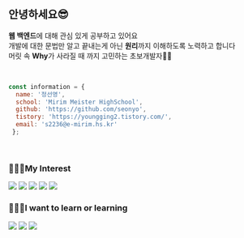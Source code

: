 ## 안녕하세요😎
<p>  
    <b>웹 백엔드</b>에 대해 관심 있게 공부하고 있어요<br/>
    개발에 대한 문법만 알고 끝내는게 아닌 <b>원리</b>까지 이해하도록 노력하고 합니다<br/>
    머릿 속 <b>Why</b>가 사라질 때 까지 고민하는 초보개발자💪🏻
</p>
<br/>

``` javascript
const information = {
  name: '정선영',
  school: 'Mirim Meister HighSchool',
  github: 'https://github.com/seonyo',
  tistory: 'https://youngging2.tistory.com/',
  email: 's2236@e-mirim.hs.kr'
 };  
```

<br/>

### 👩🏻‍💻My Interest 

<img src="https://img.shields.io/badge/Java-007396?style=for-the-badge&logo=Java&logoColor=white"> <img src="https://img.shields.io/badge/PHP -777BB4?style=for-the-badge&logo=PHP&logoColor=white">
 <img src="https://img.shields.io/badge/Node.js-339933?style=for-the-badge&logo=Node.js&logoColor=white">
 <img src="https://img.shields.io/badge/Spring-6DB33F4?style=for-the-badge&logo=Spring&logoColor=white">
  <img src="https://img.shields.io/badge/React-61DAFB?style=for-the-badge&logo=React&logoColor=white">


### 💁🏻‍♀️I want to learn or learning
<img src = "https://img.shields.io/badge/Kotlin-7F52FF?logo=Kotlin&logoColor=fff&style=for-the-badge"> <img src = "https://img.shields.io/badge/NestJS-E0234E?logo=nestjs&logoColor=fff&style=for-the-badge"> <img src="https://img.shields.io/badge/Django-092E20?style=for-the-badge&logo=Django&logoColor=white">

